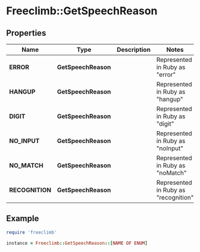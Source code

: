 # Freeclimb::GetSpeechReason

## Properties

| Name | Type | Description | Notes |
| ---- | ---- | ----------- | ----- |
| **ERROR** | **GetSpeechReason** |  | Represented in Ruby as "error" |
| **HANGUP** | **GetSpeechReason** |  | Represented in Ruby as "hangup" |
| **DIGIT** | **GetSpeechReason** |  | Represented in Ruby as "digit" |
| **NO_INPUT** | **GetSpeechReason** |  | Represented in Ruby as "noInput" |
| **NO_MATCH** | **GetSpeechReason** |  | Represented in Ruby as "noMatch" |
| **RECOGNITION** | **GetSpeechReason** |  | Represented in Ruby as "recognition" |

## Example

```ruby
require 'freeclimb'

instance = Freeclimb::GetSpeechReason::[NAME OF ENUM]
```


